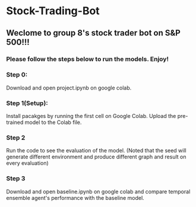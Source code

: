 # Stock-Trading-Bot
## Weclome to group 8's stock trader bot on S&P 500!!!
### Please follow the steps below to run the models. Enjoy!
 
### Step 0:
Download and open project.ipynb on google colab.

### Step 1(Setup):
Install pacakges by running the first cell on Google Colab.
Upload the pre-trained model to the Colab file.

### Step 2
Run the code to see the evaluation of the model. 
(Noted that the seed will generate different environment and produce different graph and result on every evaluation)

### Step 3
Download and open baseline.ipynb on google colab and compare temporal ensemble agent's performance with the baseline model.
